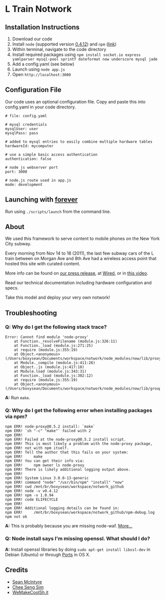 # L Train Notwork

## Installation Instructions

1. Download our code
2. Install `node` (supported version [0.4.12](https://github.com/joyent/node/zipball/v0.4.12)) and `npm` ([link](http://npmjs.org/))
3. Within terminal, navigate to the code directory
4. Install required packages using `npm install socket.io express yamlparser mysql-pool sprintf dateformat now underscore mysql jade`
5. Add a config.yaml (see below)
6. Launch using `node app.js`
7. Open `http://localhost:3000`

## Configuration File

Our code uses an optional configuration file. Copy and paste this into config.yaml in your code directory.

	# file: config.yaml
	
	# mysql credentials
	mysqlUser: user
	mysqlPass: pass
	
	# added to mysql entries to easily combine multiple hardware tables
	hardwareId: mycomputer
	
	# use a simple basic access authentication
	authentication: false
	
	# node js webserver port
	port: 3000
	
	# node.js route used in app.js
	mode: development

## Launching with [forever](http://blog.nodejitsu.com/keep-a-nodejs-server-up-with-forever)

Run using `./scripts/launch` from the command line.

## About

We used this framework to serve content to mobile phones on the New York City subway.

Every morning from Nov 14 to 18 (2011), the last few subway cars of the L train between on Morgan Ave and 8th Ave had a wireless access point that hosted this site with curated content.

More info can be found on [our press release](http://wemakecoolsh.it/#2300081/L-Train-Notwork-Press-Release), at [Wired](http://www.wired.com/epicenter/2011/11/all-aboard-nyc-geek-train/), or in [this video](http://vimeo.com/32149926).

Read our technical documentation including hardware configuration and specs.

Take this model and deploy your very own notwork!

## Troubleshooting

### Q: Why do I get the following stack trace?

	Error: Cannot find module 'node-proxy'
	    at Function._resolveFilename (module.js:326:11)
	    at Function._load (module.js:271:25)
	    at require (module.js:355:19)
	    at Object.<anonymous> (/Users/boxysean/Documents/workspace/notwork/node_modules/now/lib/proxy.js:10:13)
	    at Module._compile (module.js:411:26)
	    at Object..js (module.js:417:10)
	    at Module.load (module.js:343:31)
	    at Function._load (module.js:302:12)
	    at require (module.js:355:19)
	    at Object.<anonymous> (/Users/boxysean/Documents/workspace/notwork/node_modules/now/lib/group.js:3:13)

**A:** Run `make`.

### Q: Why do I get the following error when installing packages via npm?

	npm ERR! node-proxy@0.5.2 install: `make`
	npm ERR! `sh "-c" "make"` failed with 2
	npm ERR! 
	npm ERR! Failed at the node-proxy@0.5.2 install script.
	npm ERR! This is most likely a problem with the node-proxy package,
	npm ERR! not with npm itself.
	npm ERR! Tell the author that this fails on your system:
	npm ERR!     make
	npm ERR! You can get their info via:
	npm ERR!     npm owner ls node-proxy
	npm ERR! There is likely additional logging output above.
	npm ERR! 
	npm ERR! System Linux 3.0.0-13-generic
	npm ERR! command "node" "/usr/bin/npm" "install" "now"
	npm ERR! cwd /mnt/br/boxysean/workspace/notwork_github
	npm ERR! node -v v0.4.12
	npm ERR! npm -v 1.0.94
	npm ERR! code ELIFECYCLE
	npm ERR! 
	npm ERR! Additional logging details can be found in:
	npm ERR!     /mnt/br/boxysean/workspace/notwork_github/npm-debug.log
	npm not ok

**A:** This is probably because you are missing node-waf. [More...](http://stackoverflow.com/a/8303324)

### Q: Node install says I'm missing openssl. What should I do?

**A:** Install openssl libraries by doing `sudo apt-get install libssl-dev` in Debian (Ubuntu) or through [Ports](http://www.macports.com) in OS X.

## Credits

- [Sean McIntyre](http://www.boxysean.com)
- [Chee Seng Sim](http://simmu.net/)
- [WeMakeCoolSh.it](http://wemakecoolsh.it/)
